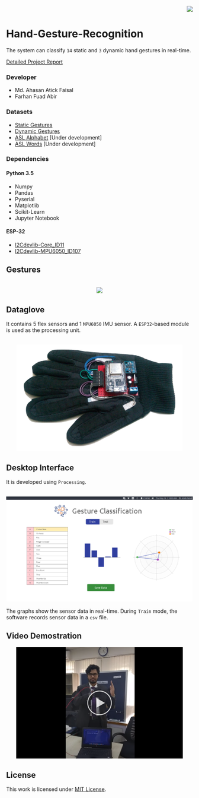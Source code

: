 <p align="right">
<img src="https://img.shields.io/github/license/farhanfuadabir/Sensor-Data-Glove">
</p>
     
# Hand-Gesture-Recognition

The system can classify `14` static and `3` dynamic hand gestures in real-time. 

<a href="https://github.com/farhanfuadabir/Hand-Gesture-Recognition/blob/main/Presentation_Report/4-2_report.pdf">Detailed Project Report</a>

### Developer

- Md. Ahasan Atick Faisal
- Farhan Fuad Abir

### Datasets

- <a href="Datasets/Static Gestures/">Static Gestures</a>
- <a href="Datasets/Dynamic Gestures/">Dynamic Gestures</a>
- <a href="Datasets/ASL Alphabet/">ASL Alphabet</a> [Under development]
- <a href="Datasets/ASL Words/">ASL Words</a> [Under development]

### Dependencies

#### Python 3.5
- Numpy
- Pandas
- Pyserial
- Matplotlib
- Scikit-Learn
- Jupyter Notebook

#### ESP-32
- <a href="ContinuousDataAcquisitionESP32/Dependencies/I2Cdevlib-Core_ID11/">I2Cdevlib-Core_ID11</a>
- <a href="ContinuousDataAcquisitionESP32/Dependencies/I2Cdevlib-MPU6050_ID107/">I2Cdevlib-MPU6050_ID107</a> 

## Gestures

<p align="center">
<br>
<img src="Figures/Gestures.png" width="550">
<br>
</p>

## Dataglove

It contains 5 flex sensors and 1 `MPU6050` IMU sensor. A `ESP32`-based module is used as the processing unit.

<p align="center">
<br>
<img src="Figures/dataglove.png" width="450">
<br>
</p>

## Desktop Interface

It is developed using `Processing`. 

<p align="center">
<br>
<img src="Figures/software_interface.png" width="800">
<br>
</p>

The graphs show the sensor data in real-time. During `Train` mode, the software records sensor data in a `csv` file.

## Video Demostration

<p align="center">
  <a href="https://www.youtube.com/watch?v=JfePNcJKkbE">
    <img src="Figures/thumbnail.png" width="450"/>
  </a>
</p>

## License

This work is licensed under [MIT License](Hand-Gesture-Recognition/LICENSE).
